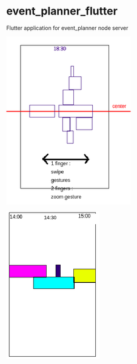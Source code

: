 # event_planner_flutter
Flutter application for event_planner node server

![immagine](https://github.com/fl0wo/event_planner_flutter/blob/master/details/second.png)

![immagine](https://github.com/fl0wo/event_planner_flutter/blob/master/details/first.png)